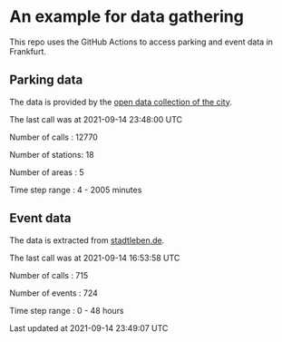 # An example for data gathering

This repo uses the GitHub Actions to access parking and event data in Frankfurt.

## Parking data
The data is provided by the [open data collection of the city](https://www.offenedaten.frankfurt.de/).

The last call was at 2021-09-14 23:48:00 UTC

Number of calls   : 12770

Number of stations:    18

Number of areas   :     5

Time step range   :     4 -  2005 minutes


## Event data
The data is extracted from [stadtleben.de](https://stadtleben.de/frankfurt/).

The last call was at 2021-09-14 16:53:58 UTC

Number of calls   : 715

Number of events  : 724

Time step range   :   0 -  48 hours


Last updated at 2021-09-14 23:49:07 UTC
